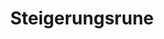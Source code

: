 ---
title: Steigerungsrune
school: Balance
rank: "1"
card dicription: Eine magische Rune
auctionable: Ja
tradeable: Ja
sell price:
tags:
  - Materialien
  - Rune
---